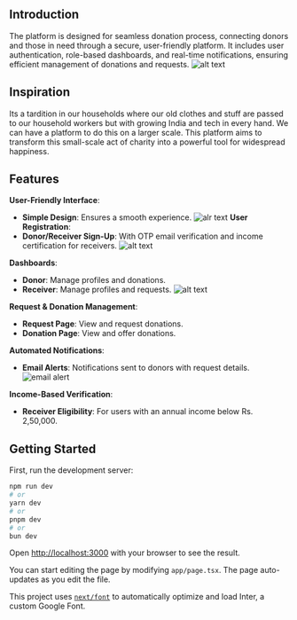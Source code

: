 ## Introduction
The platform is designed for seamless donation process, connecting donors and those in need through a secure, user-friendly platform. It includes user authentication, role-based dashboards, and real-time notifications, ensuring efficient management of donations and requests.
![alt text](https://res.cloudinary.com/dd0168zpx/image/upload/v1724563212/donate-now-flow_fuznpr.png)

## Inspiration
Its a tardition in our households where our old clothes and stuff are passed to our household workers but with growing India and tech in every hand. We can have a platform to do this on a larger scale. This platform aims to transform this small-scale act of charity into a powerful tool for widespread happiness.


## Features

**User-Friendly Interface**:
   - **Simple Design**: Ensures a smooth experience.
     ![alr text](https://res.cloudinary.com/dd0168zpx/image/upload/v1724564174/Screenshot_2024-08-25_110528_nu3bvv.png)
**User Registration**:
   - **Donor/Receiver Sign-Up**: With OTP email verification and income certification for receivers.
     ![alt text](https://res.cloudinary.com/dd0168zpx/image/upload/v1724564170/Screenshot_2024-08-25_110543_v6soqq.png)

**Dashboards**:
   - **Donor**: Manage profiles and donations.
   - **Receiver**: Manage profiles and requests.
     ![alt text](https://res.cloudinary.com/dd0168zpx/image/upload/v1723482704/Screenshot_2024-08-12_224116_dwgpc6.png)

**Request & Donation Management**:
   - **Request Page**: View and request donations.
   - **Donation Page**: View and offer donations.

**Automated Notifications**:
   - **Email Alerts**: Notifications sent to donors with request details.
     ![email alert](https://res.cloudinary.com/dd0168zpx/image/upload/v1723482133/Screenshot_2024-08-12_223030_upaxve.png)
     
**Income-Based Verification**:
   - **Receiver Eligibility**: For users with an annual income below Rs. 2,50,000.

## Getting Started

First, run the development server:

```bash
npm run dev
# or
yarn dev
# or
pnpm dev
# or
bun dev
```

Open [http://localhost:3000](http://localhost:3000) with your browser to see the result.

You can start editing the page by modifying `app/page.tsx`. The page auto-updates as you edit the file.

This project uses [`next/font`](https://nextjs.org/docs/basic-features/font-optimization) to automatically optimize and load Inter, a custom Google Font.

